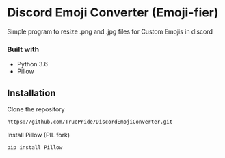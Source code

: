 # Discord Emoji Converter (Emoji-fier)

Simple program to resize .png and .jpg files for Custom Emojis in discord

### Built with

* Python 3.6
* Pillow

## Installation

Clone the repository
``` sh
https://github.com/TruePride/DiscordEmojiConverter.git
```

Install Pillow (PIL fork)
```bash
pip install Pillow
```


